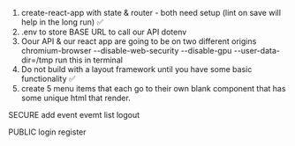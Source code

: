 1. create-react-app with state & router - both need setup (lint on save will help in the long run) ✅
2. .env to store BASE URL to call our API dotenv
3. Oour API & our react app are going to be on two different origins
    chromium-browser --disable-web-security --disable-gpu --user-data-dir=/tmp
    run this in terminal
4. Do not build with a layout framework until you have some basic functionality ✅
5. create 5 menu items that each go to their own blank component that has some unique html that render.

SECURE
add event
evemt list
logout

PUBLIC
login
register